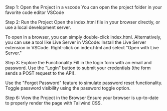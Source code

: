 Step 1: Open the Project in a vscode
You can open the project folder in your favorite code editor VSCode

Step 2: Run the Project
Open the index.html file in your browser directly, or use a local development server.

To open in a browser, you can simply double-click index.html.
Alternatively, you can use a tool like Live Server in VSCode:
Install the Live Server extension in VSCode.
Right-click on index.html and select "Open with Live Server."

Step 3: Explore the Functionality
Fill in the login form with an email and password.
Use the "Login" button to submit your credentials (the form sends a POST request to the API).

Use the "Forgot Password" feature to simulate password reset functionality.
Toggle password visibility using the password toggle option.

Step 6: View the Project in the Browser
Ensure your browser is up-to-date to properly render the page with Tailwind CSS.

